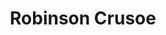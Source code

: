 ﻿---
title: "Robinson Crusoe"
permalink: periodes_886.html
layout: periode
sidebar: periodes
pares:
  - id: -3
    title: "Ciencia Ficción"

fills:
jocsPrincipals:
jocsEscenaris:
  - title: "Robinson Crusoe: Adventures on the Cursed Island"
    bggId: 121921
    dataInici: 
    dataFi: 

  - title: "Friday"
    bggId: 43570
    dataInici: 
    dataFi: 

jocsEpoca:
jocsEpocaEscenaris:
---
